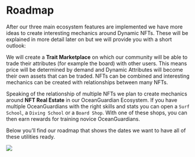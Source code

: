 # Roadmap

After our three main ecosystem features are implemented we have more ideas to create interesting mechanics around Dynamic NFTs. These will be explained in more detail later on but we will provide you with a short outlook:

We will create a **Trait Marketplace** on which our community will be able to trade their attributes (for example the board) with other users. This means price will be determined by demand and Dynamic Attributes will become their own assets that can be traded. NFTs can be combined and interesting mechanics can be created with relationships between many NFTs.

Speaking of the relationship of multiple NFTs we plan to create mechanics around **NFT Real Estate** in our OceanGuardian Ecosystem. If you have multiple OceanGuardians with the right skills and stats you can open a `Surf School`, a `Diving School` or a `Board Shop`. With one of these shops, you can then earn rewards for training novice OceanGuardians.

Below you’ll find our roadmap that shows the dates we want to have all of these utilities ready.

![](../../.gitbook/assets/roadmapV3.jpg)
